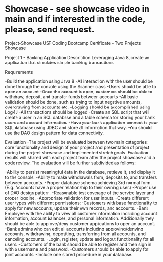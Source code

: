 # Showcase - see showcase video in main and if interested in the code, please, send request.
Project-Showcase
USF Coding Bootcamp Certificate - Two Projects Showcase

Project 1 - Banking Application Description Leveraging Java 8, create an application that simulates simple banking transactions.

Requirements

-Build the application using Java 8 -All interaction with the user should be done through the console using the Scanner class -Users should be able to open an account -Once the account is open, customers should be able to withdraw, deposit, and transfer funds between accounts -All basic validation should be done, such as trying to input negative amounts, overdrawing from accounts etc. -Logging should be accomplished using Log4J -All transactions should be logged -Create an SQL script that will create a user in an SQL database and a table schema for storing your bank users and account information. -Have your bank application connect to your SQL database using JDBC and store all information that way. -You should use the DAO design pattern for data connectivity.

Evaluation -The project will be evaluated between two main catagories: core functionality and design of your project and presentation of project during the project showcase and implemented stretch goals. Evaluation results will shared with each project team after the project showcase and a code review. The evaluation will be further subdivided as follows:

-Ability to persist meaningful data in the database, retrieve it, and display it to the console. -Ability to make withdrawals from, deposits to, and transfers between accounts. -Proper database schema achieving 3rd normal form. (E.g. Accounts have a proper relationship to their owning user.) -Proper use of DAO design pattern. -Reasonable test coverage of the service layer and proper logging. -Appropriate validation for user inputs. -Create different user types with different permissions: -Customers with base functionality to apply for new accounts, update their own records, and accounts. -Bank Employee with the ability to view all customer information including account information, account balances, and personal information. Additionally they should be able to approve/deny customer applications to open an account. -Bank admins who can edit all accounts including approving/denying accounts, withdrawing, depositing, transferring from all accounts, and canceling accounts. -Login, register, update and logout functionality for all users. -Customers of the bank should be able to register and then sign in with a username and password. -Customers should be able to apply for joint accounts. -Include one stored procedure in your database.

